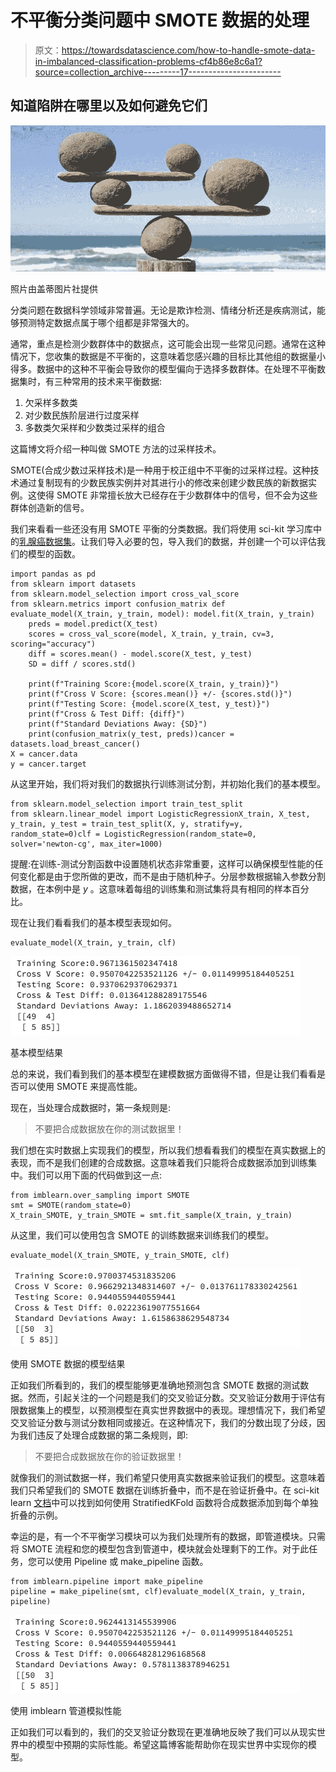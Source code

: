 # 不平衡分类问题中 SMOTE 数据的处理

> 原文：<https://towardsdatascience.com/how-to-handle-smote-data-in-imbalanced-classification-problems-cf4b86e8c6a1?source=collection_archive---------17----------------------->

## 知道陷阱在哪里以及如何避免它们

![](img/3f3eb314d506931dd8f8e952e2ea0b3a.png)

照片由盖蒂图片社提供

分类问题在数据科学领域非常普遍。无论是欺诈检测、情绪分析还是疾病测试，能够预测特定数据点属于哪个组都是非常强大的。

通常，重点是检测少数群体中的数据点，这可能会出现一些常见问题。通常在这种情况下，您收集的数据是不平衡的，这意味着您感兴趣的目标比其他组的数据量小得多。数据中的这种不平衡会导致你的模型偏向于选择多数群体。在处理不平衡数据集时，有三种常用的技术来平衡数据:

1.  欠采样多数类
2.  对少数民族阶层进行过度采样
3.  多数类欠采样和少数类过采样的组合

这篇博文将介绍一种叫做 SMOTE 方法的过采样技术。

SMOTE(合成少数过采样技术)是一种用于校正组中不平衡的过采样过程。这种技术通过复制现有的少数民族实例并对其进行小的修改来创建少数民族的新数据实例。这使得 SMOTE 非常擅长放大已经存在于少数群体中的信号，但不会为这些群体创造新的信号。

我们来看看一些还没有用 SMOTE 平衡的分类数据。我们将使用 sci-kit 学习库中的[乳腺癌数据集](https://scikit-learn.org/stable/modules/generated/sklearn.datasets.load_breast_cancer.html)。让我们导入必要的包，导入我们的数据，并创建一个可以评估我们的模型的函数。

```
import pandas as pd
from sklearn import datasets
from sklearn.model_selection import cross_val_score
from sklearn.metrics import confusion_matrix def evaluate_model(X_train, y_train, model): model.fit(X_train, y_train)
    preds = model.predict(X_test)
    scores = cross_val_score(model, X_train, y_train, cv=3, scoring="accuracy")
    diff = scores.mean() - model.score(X_test, y_test)
    SD = diff / scores.std()

    print(f"Training Score:{model.score(X_train, y_train)}")
    print(f"Cross V Score: {scores.mean()} +/- {scores.std()}")
    print(f"Testing Score: {model.score(X_test, y_test)}")
    print(f"Cross & Test Diff: {diff}")
    print(f"Standard Deviations Away: {SD}")
    print(confusion_matrix(y_test, preds))cancer = datasets.load_breast_cancer()
X = cancer.data
y = cancer.target
```

从这里开始，我们将对我们的数据执行训练测试分割，并初始化我们的基本模型。

```
from sklearn.model_selection import train_test_split
from sklearn.linear_model import LogisticRegressionX_train, X_test, y_train, y_test = train_test_split(X, y, stratify=y, random_state=0)clf = LogisticRegression(random_state=0, solver='newton-cg', max_iter=1000)
```

提醒:在训练-测试分割函数中设置随机状态非常重要，这样可以确保模型性能的任何变化都是由于您所做的更改，而不是由于随机种子。分层参数根据输入参数分割数据，在本例中是 *y* 。这意味着每组的训练集和测试集将具有相同的样本百分比。

现在让我们看看我们的基本模型表现如何。

```
evaluate_model(X_train, y_train, clf)
```

![](img/bb91df72ca0cdab3384f1317db169b75.png)

基本模型结果

总的来说，我们看到我们的基本模型在建模数据方面做得不错，但是让我们看看是否可以使用 SMOTE 来提高性能。

现在，当处理合成数据时，第一条规则是:

> 不要把合成数据放在你的测试数据里！

我们想在实时数据上实现我们的模型，所以我们想看看我们的模型在真实数据上的表现，而不是我们创建的合成数据。这意味着我们只能将合成数据添加到训练集中。我们可以用下面的代码做到这一点:

```
from imblearn.over_sampling import SMOTE
smt = SMOTE(random_state=0)
X_train_SMOTE, y_train_SMOTE = smt.fit_sample(X_train, y_train)
```

从这里，我们可以使用包含 SMOTE 的训练数据来训练我们的模型。

```
evaluate_model(X_train_SMOTE, y_train_SMOTE, clf)
```

![](img/754370d0601a89f6de850ced643b120b.png)

使用 SMOTE 数据的模型结果

正如我们所看到的，我们的模型能够更准确地预测包含 SMOTE 数据的测试数据。然而，引起关注的一个问题是我们的交叉验证分数。交叉验证分数用于评估有限数据集上的模型，以预测模型在真实世界数据中的表现。理想情况下，我们希望交叉验证分数与测试分数相同或接近。在这种情况下，我们的分数出现了分歧，因为我们违反了处理合成数据的第二条规则，即:

> 不要把合成数据放在你的验证数据里！

就像我们的测试数据一样，我们希望只使用真实数据来验证我们的模型。这意味着我们只希望我们的 SMOTE 数据在训练折叠中，而不是在验证折叠中。在 sci-kit learn [文档](https://scikit-learn.org/stable/modules/generated/sklearn.model_selection.StratifiedKFold.html)中可以找到如何使用 StratifiedKFold 函数将合成数据添加到每个单独折叠的示例。

幸运的是，有一个不平衡学习模块可以为我们处理所有的数据，即管道模块。只需将 SMOTE 流程和您的模型包含到管道中，模块就会处理剩下的工作。对于此任务，您可以使用 Pipeline 或 make_pipeline 函数。

```
from imblearn.pipeline import make_pipeline
pipeline = make_pipeline(smt, clf)evaluate_model(X_train, y_train, pipeline)
```

![](img/bb5456a7382afe6804e129df3b9389f2.png)

使用 imblearn 管道模拟性能

正如我们可以看到的，我们的交叉验证分数现在更准确地反映了我们可以从现实世界中的模型中预期的实际性能。希望这篇博客能帮助你在现实世界中实现你的模型。